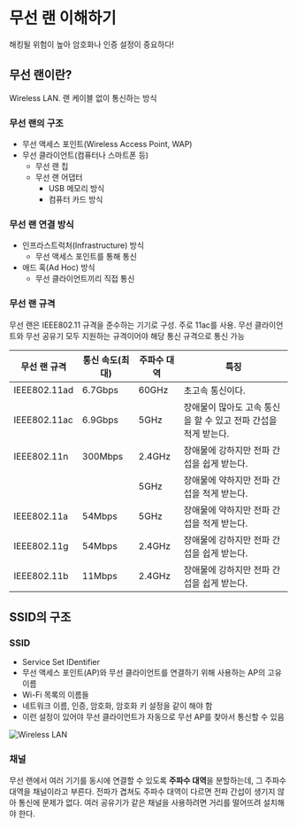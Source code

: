 # 무선 랜 이해하기

해킹될 위험이 높아 암호화나 인증 설정이 중요하다!



## 무선 랜이란?

Wireless LAN. 랜 케이블 없이 통신하는 방식



### 무선 랜의 구조

- 무선 액세스 포인트(Wireless Access Point, WAP)
- 무선 클라이언트(컴퓨터나 스마트폰 등)
  - 무선 랜 칩
  - 무선 랜 어댑터
    - USB 메모리 방식
    - 컴퓨터 카드 방식



### 무선 랜 연결 방식

- 인프라스트럭처(Infrastructure) 방식
  - 무선 액세스 포인트를 통해 통신
- 애드 혹(Ad Hoc) 방식
  - 무선 클라이언트끼리 직접 통신



### 무선 랜 규격

무선 랜은 IEEE802.11 규격을 준수하는 기기로 구성. 주로 11ac를 사용. 무선 클라이언트와 무선 공유기 모두 지원하는 규격이어야 해당 통신 규격으로 통신 가능

| 무선 랜 규격 | 통신 속도(최대) | 주파수 대역 | 특징                                                         |
| ------------ | --------------- | ----------- | ------------------------------------------------------------ |
| IEEE802.11ad | 6.7Gbps         | 60GHz       | 초고속 통신이다.                                             |
| IEEE802.11ac | 6.9Gbps         | 5GHz        | 장애물이 많아도 고속 통신을 할 수 있고 전파 간섭을 적게 받는다. |
| IEEE802.11n  | 300Mbps         | 2.4GHz      | 장애물에 강하지만 전파 간섭을 쉽게 받는다.                   |
|              |                 | 5GHz        | 장애물에 약하지만 전파 간섭을 적게 받는다.                   |
| IEEE802.11a  | 54Mbps          | 5GHz        | 장애물에 약하지만 전파 간섭을 적게 받는다.                   |
| IEEE802.11g  | 54Mbps          | 2.4GHz      | 장애물에 강하지만 전파 간섭을 쉽게 받는다.                   |
| IEEE802.11b  | 11Mbps          | 2.4GHz      | 장애물에 강하지만 전파 간섭을 쉽게 받는다.                   |



## SSID의 구조

### SSID

- Service Set IDentifier
- 무선 액세스 포인트(AP)와 무선 클라이언트를 연결하기 위해 사용하는 AP의 고유 이름
- Wi-Fi 목록의 이름들
- 네트워크 이름, 인증, 암호화, 암호화 키 설정을 같이 해야 함
- 이런 설정이 있어야 무선 클라이언트가 자동으로 무선 AP를 찾아서 통신할 수 있음

<img src="https://mblogthumb-phinf.pstatic.net/20120825_125/kiminkyu11_1345820796134QA0rk_PNG/1.png?type=w2" alt="Wireless LAN" />



### 채널

무선 랜에서 여러 기기를 동시에 연결할 수 있도록 **주파수 대역**을 분할하는데, 그 주파수 대역을 채널이라고 부른다. 전파가 겹쳐도 주파수 대역이 다르면 전파 간섭이 생기지 않아 통신에 문제가 없다. 여러 공유기가 같은 채널을 사용하려면 거리를 떨어뜨려 설치해야 한다.